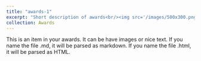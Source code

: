 ```yaml
---
title: "awards-1"
excerpt: "Short description of awards<br/><img src='/images/500x300.png'>"
collection: Awards
---
```


This is an item in your awards. It can be have images or nice text. If you name the file .md, it will be parsed as markdown. If you name the file .html, it will be parsed as HTML. 
